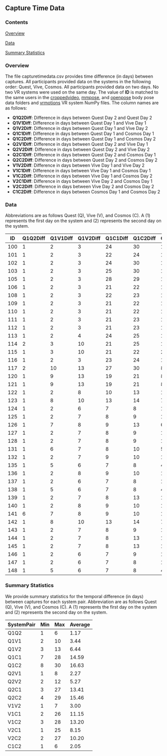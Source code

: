## Capture Time Data

### Contents
[Overview](#overview)

[Data](#data)

[Summary Statistics](#summary-statistics)

### Overview
The file capturetimedata.csv provides time difference (in days) between captures. All participants provided data on the systems in the following order: Quest, Vive, Cosmos. All participants provided data on two days. No two VR systems were used on the same day. The value of **ID** is matched to the same users in the [croppedvideo](../croppedvideos), [mmpose](../mmpose_results), and [openpose](../openpose_results) body pose data folders and [vrmotions](../vrmotions) VR system NumPy files. The column names are as follows:

+ **Q1Q2Diff**: Difference in days between Quest Day 2 and Quest Day 2
+ **Q1V1Diff**: Difference in days between Quest Day 1 and Vive Day 1
+ **Q1V2Diff**: Difference in days between Quest Day 1 and Vive Day 2
+ **Q1C1Diff**: Difference in days between Quest Day 1 and Cosmos Day 1
+ **Q1C2Diff**: Difference in days between Quest Day 1 and Cosmos Day 2
+ **Q2V1Diff**: Difference in days between Quest Day 2 and Vive Day 1
+ **Q2V2Diff**: Difference in days between Quest Day 2 and Vive Day 2
+ **Q2C1Diff**: Difference in days between Quest Day 2 and Cosmos Day 1
+ **Q2C2Diff**: Difference in days between Quest Day 2 and Cosmos Day 2
+ **V1V2Diff**: Difference in days between Vive Day 1 and Vive Day 2
+ **V1C1Diff**: Difference in days between Vive Day 1 and Cosmos Day 1
+ **V1C2Diff**: Difference in days between Vive Day 1 and Cosmos Day 2
+ **V2C1Diff**: Difference in days between Vive Day 2 and Cosmos Day 1
+ **V2C2Diff**: Difference in days between Vive Day 2 and Cosmos Day 2
+ **C1C2Diff**: Difference in days between Cosmos Day 1 and Cosmos Day 2

### Data
Abbreviations are as follows Quest (Q), Vive (V), and Cosmos (C). A (1) represents the first day on the system and (2) represents the second day on the system. 

| ID | Q1Q2Diff | Q1V1Diff | Q1V2Diff | Q1C1Diff | Q1C2Diff | Q2V1Diff | Q2V2Diff | Q2C1Diff | Q2C2Diff | V1V2Diff | V1C1Diff | V1C2Diff | V2C1Diff | V2C2Diff | C1C2Diff |
|--|--|--|--|--|--|--|--|--|--|--|--|--|--|--|--|
| 100 | 1 | 2 | 3 | 24 | 30 | 1 | 2 | 23 | 29 | 1 | 22 | 28 | 21 | 27 | 6 |
| 101 | 1 | 2 | 3 | 22 | 24 | 1 | 2 | 21 | 23 | 1 | 20 | 22 | 19 | 21 | 2 |
| 102 | 1 | 2 | 3 | 24 | 30 | 1 | 2 | 23 | 29 | 1 | 22 | 28 | 21 | 27 | 6 |
| 103 | 1 | 2 | 3 | 25 | 30 | 1 | 2 | 24 | 29 | 1 | 23 | 28 | 22 | 27 | 5 |
| 105 | 1 | 2 | 3 | 28 | 29 | 1 | 2 | 27 | 28 | 1 | 26 | 27 | 25 | 26 | 1 |
| 106 | 1 | 2 | 3 | 21 | 22 | 1 | 2 | 20 | 21 | 1 | 19 | 20 | 18 | 19 | 1 |
| 108 | 1 | 2 | 3 | 22 | 23 | 1 | 2 | 21 | 22 | 1 | 20 | 21 | 19 | 20 | 1 |
| 109 | 1 | 2 | 3 | 21 | 22 | 1 | 2 | 20 | 21 | 1 | 19 | 20 | 18 | 19 | 1 |
| 110 | 1 | 2 | 3 | 21 | 22 | 1 | 2 | 20 | 21 | 1 | 19 | 20 | 18 | 19 | 1 |
| 111 | 1 | 2 | 3 | 21 | 23 | 1 | 2 | 20 | 22 | 1 | 19 | 21 | 18 | 20 | 2 |
| 112 | 1 | 2 | 3 | 21 | 23 | 1 | 2 | 20 | 22 | 1 | 19 | 21 | 18 | 20 | 2 |
| 113 | 1 | 2 | 4 | 24 | 25 | 1 | 3 | 23 | 24 | 2 | 22 | 23 | 20 | 21 | 1 |
| 114 | 2 | 3 | 10 | 21 | 25 | 1 | 8 | 19 | 23 | 7 | 18 | 22 | 11 | 15 | 4 |
| 115 | 1 | 3 | 10 | 21 | 22 | 2 | 9 | 20 | 21 | 7 | 18 | 19 | 11 | 12 | 1 |
| 116 | 1 | 2 | 3 | 23 | 24 | 1 | 2 | 22 | 23 | 1 | 21 | 22 | 20 | 21 | 1 |
| 117 | 2 | 10 | 13 | 27 | 30 | 8 | 11 | 25 | 28 | 3 | 17 | 20 | 14 | 17 | 3 |
| 120 | 1 | 9 | 13 | 19 | 21 | 8 | 12 | 18 | 20 | 4 | 10 | 12 | 6 | 8 | 2 |
| 121 | 1 | 9 | 13 | 19 | 21 | 8 | 12 | 18 | 20 | 4 | 10 | 12 | 6 | 8 | 2 |
| 122 | 1 | 2 | 8 | 10 | 13 | 1 | 7 | 9 | 12 | 6 | 8 | 11 | 2 | 5 | 3 |
| 123 | 1 | 8 | 10 | 13 | 14 | 7 | 9 | 12 | 13 | 2 | 5 | 6 | 3 | 4 | 1 |
| 124 | 1 | 2 | 6 | 7 | 8 | 1 | 5 | 6 | 7 | 4 | 5 | 6 | 1 | 2 | 1 |
| 125 | 1 | 2 | 7 | 8 | 9 | 1 | 6 | 7 | 8 | 5 | 6 | 7 | 1 | 2 | 1 |
| 126 | 1 | 7 | 8 | 9 | 13 | 6 | 7 | 8 | 12 | 1 | 2 | 6 | 1 | 5 | 4 |
| 127 | 1 | 2 | 7 | 8 | 9 | 1 | 6 | 7 | 8 | 5 | 6 | 7 | 1 | 2 | 1 |
| 128 | 1 | 2 | 7 | 8 | 9 | 1 | 6 | 7 | 8 | 5 | 6 | 7 | 1 | 2 | 1 |
| 131 | 1 | 6 | 7 | 8 | 10 | 5 | 6 | 7 | 9 | 1 | 2 | 4 | 1 | 3 | 2 |
| 132 | 1 | 2 | 7 | 9 | 10 | 1 | 6 | 8 | 9 | 5 | 7 | 8 | 2 | 3 | 1 |
| 135 | 1 | 5 | 6 | 7 | 8 | 4 | 5 | 6 | 7 | 1 | 2 | 3 | 1 | 2 | 1 |
| 136 | 1 | 2 | 8 | 9 | 10 | 1 | 7 | 8 | 9 | 6 | 7 | 8 | 1 | 2 | 1 |
| 137 | 1 | 2 | 6 | 7 | 8 | 1 | 5 | 6 | 7 | 4 | 5 | 6 | 1 | 2 | 1 |
| 138 | 1 | 5 | 6 | 7 | 8 | 4 | 5 | 6 | 7 | 1 | 2 | 3 | 1 | 2 | 1 |
| 139 | 1 | 2 | 7 | 8 | 13 | 1 | 6 | 7 | 12 | 5 | 6 | 11 | 1 | 6 | 5 |
| 140 | 1 | 2 | 8 | 9 | 10 | 1 | 7 | 8 | 9 | 6 | 7 | 8 | 1 | 2 | 1 |
| 141 | 6 | 7 | 8 | 9 | 10 | 1 | 2 | 3 | 4 | 1 | 2 | 3 | 1 | 2 | 1 |
| 142 | 1 | 8 | 10 | 13 | 14 | 7 | 9 | 12 | 13 | 2 | 5 | 6 | 3 | 4 | 1 |
| 143 | 1 | 2 | 7 | 8 | 9 | 1 | 6 | 7 | 8 | 5 | 6 | 7 | 1 | 2 | 1 |
| 144 | 1 | 2 | 7 | 8 | 13 | 1 | 6 | 7 | 12 | 5 | 6 | 11 | 1 | 6 | 5 |
| 145 | 1 | 2 | 7 | 8 | 13 | 1 | 6 | 7 | 12 | 5 | 6 | 11 | 1 | 6 | 5 |
| 146 | 1 | 2 | 6 | 7 | 9 | 1 | 5 | 6 | 8 | 4 | 5 | 7 | 1 | 3 | 2 |
| 147 | 1 | 2 | 6 | 7 | 8 | 1 | 5 | 6 | 7 | 4 | 5 | 6 | 1 | 2 | 1 |
| 148 | 1 | 5 | 6 | 7 | 8 | 4 | 5 | 6 | 7 | 1 | 2 | 3 | 1 | 2 | 1 |

### Summary Statistics
We provide summary statistics for the temporal difference (in days) between captures for each system pair. Abbreviation are as follows Quest (Q), Vive (V), and Cosmos (C). A (1) represents the first day on the system and (2) represents the second day on the system.

| SystemPair | Min |	Max |	Average |
|--|--|--|--|
| Q1Q2 | 1 | 6 | 1.17 |
| Q1V1 | 2 | 10 | 3.44 |
| Q1V2 | 3 | 13 | 6.44 |
| Q1C1 | 7 | 28 | 14.59 |
| Q1C2 | 8 | 30 | 16.63 |
| Q2V1 | 1 | 8 | 2.27 |
| Q2V2 | 2 | 12 | 5.27 |
| Q2C1 | 3 | 27 | 13.41 |
| Q2C2 | 4 | 29 | 15.46 |
| V1V2 | 1 | 7 | 3.00 |
| V1C1 | 2 | 26 | 11.15 |
| V1C2 | 3 | 28 | 13.20 |
| V2C1 | 1 | 25 | 8.15 |
| V2C2 | 2 | 27 | 10.20 | 
| C1C2 | 1 | 6 | 2.05 |
